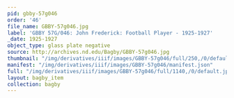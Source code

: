 ```yaml
---
pid: gbby-57g046
order: '46'
file_name: GBBY-57g046.jpg
label: 'GBBY 57G/046: John Frederick: Football Player - 1925-1927'
_date: 1925-1927
object_type: glass plate negative
source: http://archives.nd.edu/Bagby/GBBY-57g046.jpg
thumbnail: "/img/derivatives/iiif/images/GBBY-57g046/full/250,/0/default.jpg"
manifest: "/img/derivatives/iiif/images/GBBY-57g046/manifest.json"
full: "/img/derivatives/iiif/images/GBBY-57g046/full/1140,/0/default.jpg"
layout: bagby_item
collection: bagby
---
```

